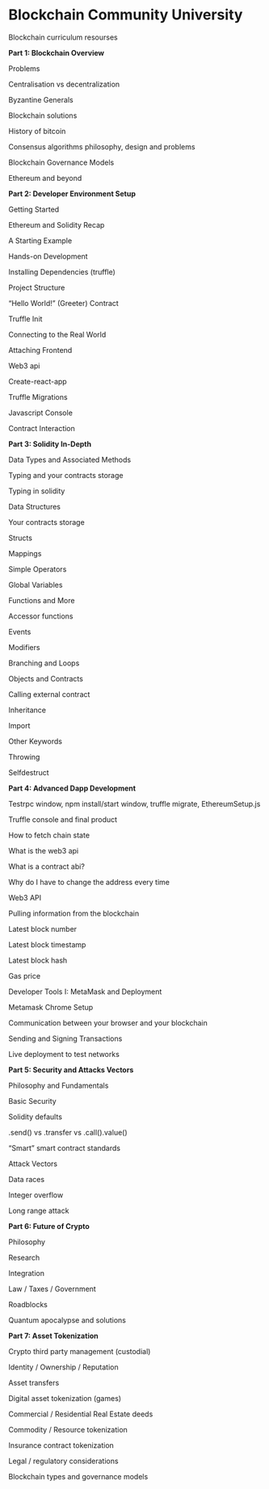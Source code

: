 # Blockchain Community University
Blockchain curriculum resourses

**Part 1: Blockchain Overview**

  Problems

  Centralisation vs decentralization

  Byzantine Generals

  Blockchain solutions

  History of bitcoin

  Consensus algorithms philosophy, design and problems

  Blockchain Governance Models

  Ethereum and beyond

**Part 2: Developer Environment Setup**

  Getting Started

  Ethereum and Solidity Recap

  A Starting Example

  Hands-on Development

  Installing Dependencies (truffle)

  Project Structure

  “Hello World!” (Greeter) Contract

  Truffle Init

  Connecting to the Real World

  Attaching Frontend

  Web3 api

  Create-react-app

  Truffle Migrations

  Javascript Console

  Contract Interaction


**Part 3: Solidity In-Depth**

  Data Types and Associated Methods

  Typing and your contracts storage

  Typing in solidity

  Data Structures

  Your contracts storage

  Structs

  Mappings

  Simple Operators

  Global Variables

  Functions and More

  Accessor functions

  Events

  Modifiers

  Branching and Loops

  Objects and Contracts

  Calling external contract

  Inheritance

  Import

  Other Keywords

  Throwing

  Selfdestruct

**Part 4: Advanced Dapp Development**

  Testrpc window, npm install/start window, truffle migrate, EthereumSetup.js

  Truffle console and final product

  How to fetch chain state

  What is the web3 api

  What is a contract abi?

  Why do I have to change the address every time

  Web3 API

  Pulling information from the blockchain

  Latest block number

  Latest block timestamp

  Latest block hash

  Gas price

  Developer Tools I: MetaMask and Deployment

  Metamask Chrome Setup

  Communication between your browser and your blockchain

  Sending and Signing Transactions

  Live deployment to test networks 

**Part 5: Security and Attacks Vectors**

  Philosophy and Fundamentals
  
  Basic Security
  
  Solidity defaults
  
  .send() vs .transfer vs .call().value()
  
  “Smart” smart contract standards 
  
  Attack Vectors
  
  Data races
  
  Integer overflow
  
  Long range attack

**Part 6: Future of Crypto**

  Philosophy
  
  Research
  
  Integration 
  
  Law / Taxes / Government
  
  Roadblocks
  
  Quantum apocalypse and solutions

**Part 7: Asset Tokenization**

  Crypto third party management (custodial)
  
  Identity / Ownership / Reputation 
  
  Asset transfers
  
  Digital asset tokenization (games)
  
  Commercial / Residential Real Estate deeds
  
  Commodity / Resource tokenization
  
  Insurance contract tokenization
  
  Legal / regulatory considerations
  
  Blockchain types and governance models
